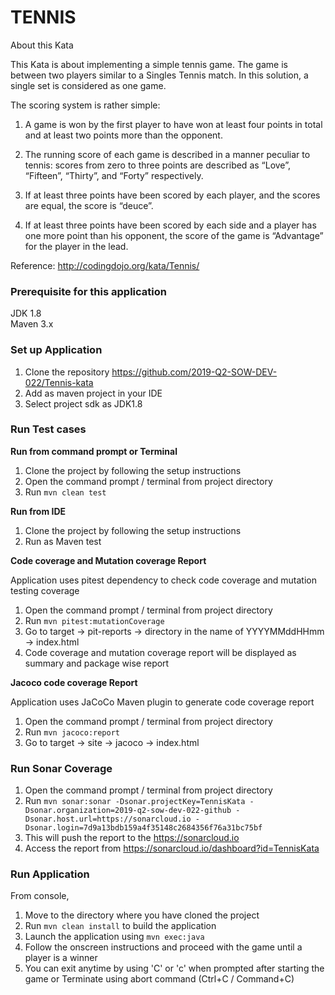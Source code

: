 # TENNIS

About this Kata

This Kata is about implementing a simple tennis game. The game is between two players similar to a Singles Tennis match. In this solution, a single set is considered as one game.

The scoring system is rather simple:
1. A game is won by the first player to have won at least four points in total and at least two points more than the opponent.

2. The running score of each game is described in a manner peculiar to tennis: scores from zero to three points are described as “Love”, “Fifteen”, “Thirty”, and “Forty” respectively.

3. If at least three points have been scored by each player, and the scores are equal, the score is “deuce”.

4. If at least three points have been scored by each side and a player has one more point than his opponent, the score of the game is “Advantage” for the player in the lead.

Reference: http://codingdojo.org/kata/Tennis/


### Prerequisite for this application

JDK 1.8\
Maven 3.x


### Set up Application
1. Clone the repository https://github.com/2019-Q2-SOW-DEV-022/Tennis-kata
2. Add as maven project in your IDE
3. Select project sdk as JDK1.8


### Run Test cases
**Run from command prompt or Terminal**
1. Clone the project by following the setup instructions
2. Open the command prompt / terminal from project directory
3. Run `mvn clean test`

**Run from IDE**
1. Clone the project by following the setup instructions
2. Run as Maven test

**Code coverage and Mutation coverage Report**

Application uses pitest dependency to check code coverage and mutation testing coverage
1. Open the command prompt / terminal from project directory 
2. Run `mvn pitest:mutationCoverage`
3. Go to target -> pit-reports -> directory in the name of YYYYMMddHHmm -> index.html
4. Code coverage and mutation coverage report will be displayed as summary and package wise report

**Jacoco code coverage Report**

Application uses JaCoCo Maven plugin to generate code coverage report
1. Open the command prompt / terminal from project directory 
2. Run `mvn jacoco:report`
3. Go to target -> site -> jacoco -> index.html


### Run Sonar Coverage
1. Open the command prompt / terminal from project directory
2. Run `mvn sonar:sonar -Dsonar.projectKey=TennisKata -Dsonar.organization=2019-q2-sow-dev-022-github -Dsonar.host.url=https://sonarcloud.io -Dsonar.login=7d9a13bdb159a4f35148c2684356f76a31bc75bf`
3. This will push the report to the https://sonarcloud.io 
4. Access the report from https://sonarcloud.io/dashboard?id=TennisKata 


### Run Application
From console, 
1. Move to the directory where you have cloned the project
2. Run `mvn clean install` to build the application
3. Launch the application using `mvn exec:java`
4. Follow the onscreen instructions and proceed with the game until a player is a winner
5. You can exit anytime by using 'C' or 'c' when prompted after starting the game or Terminate using abort command (Ctrl+C / Command+C)
 